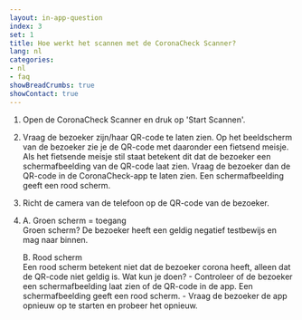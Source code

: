 ```yaml
---
layout: in-app-question
index: 3
set: 1
title: Hoe werkt het scannen met de CoronaCheck Scanner?
lang: nl
categories:
- nl
- faq
showBreadCrumbs: true
showContact: true
---
```

1. Open de CoronaCheck Scanner en druk op 'Start Scannen'.
2. Vraag de bezoeker zijn/haar QR-code te laten zien. 
Op het beeldscherm van de bezoeker zie je de QR-code met daaronder een fietsend meisje. Als het fietsende meisje stil staat betekent dit dat de bezoeker een schermafbeelding van de QR-code laat zien. Vraag de bezoeker dan de QR-code in de CoronaCheck-app te laten zien. Een schermafbeelding geeft een rood scherm.
3. Richt de camera van de telefoon op de QR-code van de bezoeker.
4. 
    A. Groen scherm = toegang<br />
    Groen scherm? De bezoeker heeft een geldig negatief testbewijs en mag naar binnen.

    B. Rood scherm<br />
    Een rood scherm betekent niet dat de bezoeker corona heeft, alleen dat de QR-code niet geldig is. Wat kun je doen?
        - Controleer of de bezoeker een schermafbeelding laat zien of de QR-code in de app. Een schermafbeelding geeft een rood scherm.
        - Vraag de bezoeker de app opnieuw op te starten en probeer het opnieuw. 
